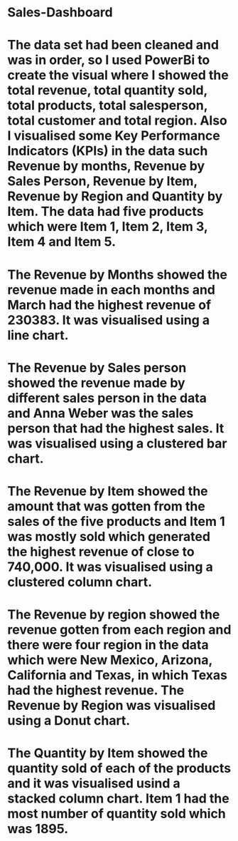 # Sales-Dashboard
# The data set had been cleaned and was in order, so I used PowerBi to create the visual where I showed the total revenue, total quantity sold, total products, total salesperson, total customer and total region. Also I visualised some Key Performance Indicators (KPIs) in the data such Revenue by months, Revenue by Sales Person, Revenue by Item, Revenue by Region and Quantity by Item. The data had five products which were Item 1, Item 2, Item 3, Item 4 and Item 5. 
# The Revenue by Months showed the revenue made in each months and March had the highest revenue of 230383. It was visualised using a line chart.
# The Revenue by Sales person showed the revenue made by different sales person in the data and Anna Weber was the sales person that had the highest sales. It was visualised using a clustered bar chart.
# The Revenue by Item showed the amount that was gotten from the sales of the five products and Item 1 was mostly sold which generated the highest revenue of close to 740,000. It was visualised using a clustered column chart.
# The Revenue by region showed the revenue gotten from each region and there were four region in the data which were New Mexico, Arizona, California and Texas, in which Texas had the highest revenue. The Revenue by Region was visualised using a Donut chart.
# The Quantity by Item showed the quantity sold of each of the products and it was visualised usind a stacked column chart. Item 1 had the most number of quantity sold which was 1895.

